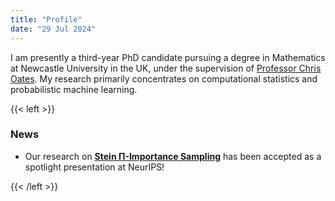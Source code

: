 ```yaml
---
title: "Profile"
date: "29 Jul 2024"
---
```


I am presently a third-year PhD candidate pursuing a degree in Mathematics at Newcastle University in the UK, under the supervision of [Professor Chris Oates](https://oates.work/). My research primarily concentrates on computational statistics and probabilistic machine learning.

{{< left >}}
### News

- Our research on [**Stein Π-Importance Sampling**](https://arxiv.org/abs/2305.10068) has been accepted as a spotlight presentation at NeurIPS!

{{< /left >}}
